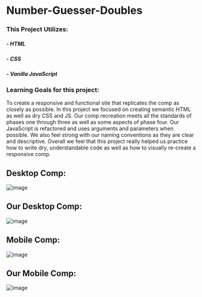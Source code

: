 # Number-Guesser-Doubles

### This Project Utilizes:
##### - HTML
##### - CSS
##### - Vanilla JavaScript

### Learning Goals for this project:
To create a responsive and functional site that replicates the comp as closely as possible. In this project we focused on creating semantic HTML as well as dry CSS and JS. Our comp recreation meets all the standards of phases one through three as well as some aspects of phase four. Our JavaScript is refactored and uses arguments and parameters when possible. We also feel strong with our naming conventions as they are clear and descriptive. Overall we feel that this project really helped us practice how to write dry, understandable code as well as how to visually re-create a responsive comp.

## Desktop Comp:
![image](https://user-images.githubusercontent.com/47184994/57271334-578a0800-704c-11e9-8bde-9958295d86a9.png)

## Our Desktop Comp: 
![image](https://user-images.githubusercontent.com/47184994/57468241-540ba200-7241-11e9-9fce-5ad229e733ed.png)

## Mobile Comp:
![image](https://user-images.githubusercontent.com/47184994/57649856-8ccfb200-7586-11e9-9b1a-201d8a25de08.png)

## Our Mobile Comp:
![image](https://user-images.githubusercontent.com/47184994/57649743-395d6400-7586-11e9-97e0-d9730c660b44.png)


